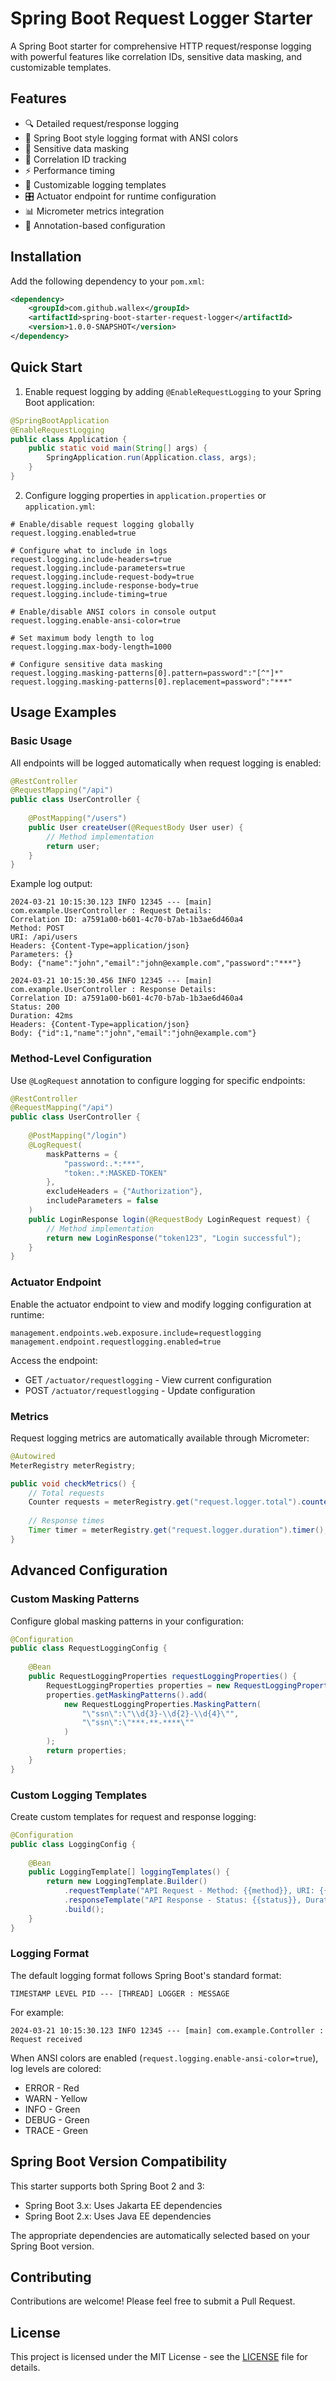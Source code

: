 # Spring Boot Request Logger Starter

A Spring Boot starter for comprehensive HTTP request/response logging with powerful features like correlation IDs, sensitive data masking, and customizable templates.

## Features

- 🔍 Detailed request/response logging
- 🎨 Spring Boot style logging format with ANSI colors
- 🔐 Sensitive data masking
- 🎯 Correlation ID tracking
- ⚡ Performance timing
- 📝 Customizable logging templates
- 🎛️ Actuator endpoint for runtime configuration
- 📊 Micrometer metrics integration
- 🔧 Annotation-based configuration

## Installation

Add the following dependency to your `pom.xml`:

```xml
<dependency>
    <groupId>com.github.wallex</groupId>
    <artifactId>spring-boot-starter-request-logger</artifactId>
    <version>1.0.0-SNAPSHOT</version>
</dependency>
```

## Quick Start

1. Enable request logging by adding `@EnableRequestLogging` to your Spring Boot application:

```java
@SpringBootApplication
@EnableRequestLogging
public class Application {
    public static void main(String[] args) {
        SpringApplication.run(Application.class, args);
    }
}
```

2. Configure logging properties in `application.properties` or `application.yml`:

```properties
# Enable/disable request logging globally
request.logging.enabled=true

# Configure what to include in logs
request.logging.include-headers=true
request.logging.include-parameters=true
request.logging.include-request-body=true
request.logging.include-response-body=true
request.logging.include-timing=true

# Enable/disable ANSI colors in console output
request.logging.enable-ansi-color=true

# Set maximum body length to log
request.logging.max-body-length=1000

# Configure sensitive data masking
request.logging.masking-patterns[0].pattern=password":"[^"]*"
request.logging.masking-patterns[0].replacement=password":"***"
```

## Usage Examples

### Basic Usage

All endpoints will be logged automatically when request logging is enabled:

```java
@RestController
@RequestMapping("/api")
public class UserController {
    
    @PostMapping("/users")
    public User createUser(@RequestBody User user) {
        // Method implementation
        return user;
    }
}
```

Example log output:
```
2024-03-21 10:15:30.123 INFO 12345 --- [main] com.example.UserController : Request Details:
Correlation ID: a7591a00-b601-4c70-b7ab-1b3ae6d460a4
Method: POST
URI: /api/users
Headers: {Content-Type=application/json}
Parameters: {}
Body: {"name":"john","email":"john@example.com","password":"***"}

2024-03-21 10:15:30.456 INFO 12345 --- [main] com.example.UserController : Response Details:
Correlation ID: a7591a00-b601-4c70-b7ab-1b3ae6d460a4
Status: 200
Duration: 42ms
Headers: {Content-Type=application/json}
Body: {"id":1,"name":"john","email":"john@example.com"}
```

### Method-Level Configuration

Use `@LogRequest` annotation to configure logging for specific endpoints:

```java
@RestController
@RequestMapping("/api")
public class UserController {
    
    @PostMapping("/login")
    @LogRequest(
        maskPatterns = {
            "password:.*:***",
            "token:.*:MASKED-TOKEN"
        },
        excludeHeaders = {"Authorization"},
        includeParameters = false
    )
    public LoginResponse login(@RequestBody LoginRequest request) {
        // Method implementation
        return new LoginResponse("token123", "Login successful");
    }
}
```

### Actuator Endpoint

Enable the actuator endpoint to view and modify logging configuration at runtime:

```properties
management.endpoints.web.exposure.include=requestlogging
management.endpoint.requestlogging.enabled=true
```

Access the endpoint:
- GET `/actuator/requestlogging` - View current configuration
- POST `/actuator/requestlogging` - Update configuration

### Metrics

Request logging metrics are automatically available through Micrometer:

```java
@Autowired
MeterRegistry meterRegistry;

public void checkMetrics() {
    // Total requests
    Counter requests = meterRegistry.get("request.logger.total").counter();
    
    // Response times
    Timer timer = meterRegistry.get("request.logger.duration").timer();
}
```

## Advanced Configuration

### Custom Masking Patterns

Configure global masking patterns in your configuration:

```java
@Configuration
public class RequestLoggingConfig {
    
    @Bean
    public RequestLoggingProperties requestLoggingProperties() {
        RequestLoggingProperties properties = new RequestLoggingProperties();
        properties.getMaskingPatterns().add(
            new RequestLoggingProperties.MaskingPattern(
                "\"ssn\":\"\\d{3}-\\d{2}-\\d{4}\"",
                "\"ssn\":\"***-**-****\""
            )
        );
        return properties;
    }
}
```

### Custom Logging Templates

Create custom templates for request and response logging:

```java
@Configuration
public class LoggingConfig {
    
    @Bean
    public LoggingTemplate[] loggingTemplates() {
        return new LoggingTemplate.Builder()
            .requestTemplate("API Request - Method: {{method}}, URI: {{uri}}, CorrelationId: {{correlationId}}")
            .responseTemplate("API Response - Status: {{status}}, Duration: {{duration}}ms, CorrelationId: {{correlationId}}")
            .build();
    }
}
```

### Logging Format

The default logging format follows Spring Boot's standard format:

```
TIMESTAMP LEVEL PID --- [THREAD] LOGGER : MESSAGE
```

For example:
```
2024-03-21 10:15:30.123 INFO 12345 --- [main] com.example.Controller : Request received
```

When ANSI colors are enabled (`request.logging.enable-ansi-color=true`), log levels are colored:
- ERROR - Red
- WARN - Yellow
- INFO - Green
- DEBUG - Green
- TRACE - Green

## Spring Boot Version Compatibility

This starter supports both Spring Boot 2 and 3:

- Spring Boot 3.x: Uses Jakarta EE dependencies
- Spring Boot 2.x: Uses Java EE dependencies

The appropriate dependencies are automatically selected based on your Spring Boot version.

## Contributing

Contributions are welcome! Please feel free to submit a Pull Request.

## License

This project is licensed under the MIT License - see the [LICENSE](LICENSE) file for details. 